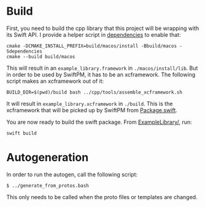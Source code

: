# Build

First, you need to build the cpp library that this project will be wrapping
with its Swift API. I provide a helper script in
[dependencies](dependencies/) to enable that:

```
cmake -DCMAKE_INSTALL_PREFIX=build/macos/install -Bbuild/macos -Sdependencies
cmake --build build/macos
```

This will result in an `example_library.framework` in
`./macos/install/lib`. But in order to be used by SwiftPM, it has to be
an xcframework. The following script makes an xcframework out of it:

```
BUILD_DIR=$(pwd)/build bash ../cpp/tools/assemble_xcframework.sh
```

It will result in `example_library.xcframework` in `./build`. This is the
xcframework that will be picked up by SwiftPM from
[Package.swift](ExampleLibrary/Package.swift).

You are now ready to build the swift package. From
[ExampleLibrary/](ExampleLibrary/), run:

```
swift build
```

# Autogeneration

In order to run the autogen, call the following script:

```
$ ../generate_from_protos.bash
```

This only needs to be called when the proto files or templates are changed.

